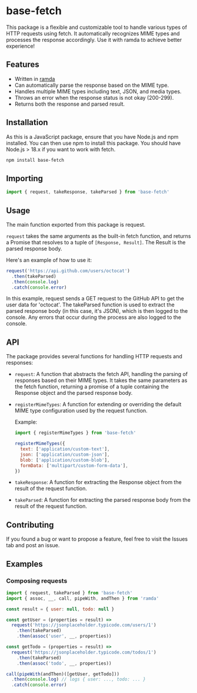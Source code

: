 # base-fetch

This package is a flexible and customizable tool to handle various types of HTTP requests using fetch. It automatically recognizes MIME types and processes the response accordingly. Use it with ramda to achieve better experience!

## Features

- Written in [ramda](https://ramdajs.com/)
- Can automatically parse the response based on the MIME type.
- Handles multiple MIME types including text, JSON, and media types.
- Throws an error when the response status is not okay (200-299).
- Returns both the response and parsed result.

## Installation

As this is a JavaScript package, ensure that you have Node.js and npm installed. You can then use npm to install this package. You should have Node.js > 18.x if you want to work with fetch.

```bash
npm install base-fetch
```

## Importing

```javascript
import { request, takeResponse, takeParsed } from 'base-fetch'
```

## Usage

The main function exported from this package is request.

`request` takes the same arguments as the built-in fetch function, and returns a Promise that resolves to a tuple of `[Response, Result]`. The Result is the parsed response body.

Here's an example of how to use it:

```javascript
request('https://api.github.com/users/octocat')
  .then(takeParsed)
  .then(console.log)
  .catch(console.error)
```

In this example, request sends a GET request to the GitHub API to get the user data for 'octocat'. The takeParsed function is used to extract the parsed response body (in this case, it's JSON), which is then logged to the console. Any errors that occur during the process are also logged to the console.

## API

The package provides several functions for handling HTTP requests and responses:

- `request`: A function that abstracts the fetch API, handling the parsing of responses based on their MIME types. It takes the same parameters as the fetch function, returning a promise of a tuple containing the Response object and the parsed response body.

- `registerMimeTypes`: A function for extending or overriding the default MIME type configuration used by the request function.

  Example:

  ```javascript
  import { registerMimeTypes } from 'base-fetch'

  registerMimeTypes({
    text: ['application/custom-text'],
    json: ['application/custom-json'],
    blob: ['application/custom-blob'],
    formData: ['multipart/custom-form-data'],
  })
  ```

- `takeResponse`: A function for extracting the Response object from the result of the request function.

- `takeParsed`: A function for extracting the parsed response body from the result of the request function.

## Contributing

If you found a bug or want to propose a feature, feel free to visit the Issues tab and post an issue.

## Examples

### Composing requests

```javascript
import { request, takeParsed } from 'base-fetch'
import { assoc, __, call, pipeWith, andThen } from 'ramda'

const result = { user: null, todo: null }

const getUser = (properties = result) =>
  request('https://jsonplaceholder.typicode.com/users/1')
    .then(takeParsed)
    .then(assoc('user', __, properties))

const getTodo = (properties = result) =>
  request('https://jsonplaceholder.typicode.com/todos/1')
    .then(takeParsed)
    .then(assoc('todo', __, properties))

call(pipeWith(andThen)([getUser, getTodo]))
  .then(console.log) // logs { user: ..., todo: ... }
  .catch(console.error)
```
